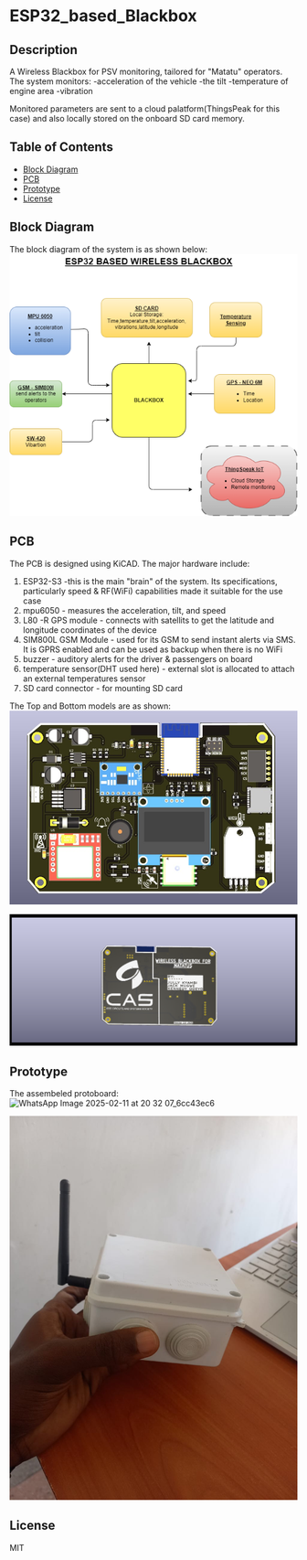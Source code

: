 # ESP32_based_Blackbox

## Description
A Wireless Blackbox for PSV monitoring, tailored for "Matatu" operators. The system monitors:
        -acceleration of the vehicle
        -the tilt
        -temperature of engine area
        -vibration

Monitored parameters are sent to a cloud palatform(ThingsPeak for this case) and also locally stored on the onboard SD card memory.

## Table of Contents
- [Block Diagram](#Block_Diagram)
- [PCB](#PCB)
- [Prototype](#Prototype)
- [License](#license)

## Block Diagram
The block diagram of the system is as shown below:
![blockdiagram](image.png)

## PCB
The PCB is designed using KiCAD. The major hardware include:
1. ESP32-S3 -this is the main "brain" of the system. Its specifications, particularly speed & RF(WiFi) capabilities made it suitable for the use case
2. mpu6050 - measures the acceleration, tilt, and speed
3. L80 -R GPS module - connects with satellits to get the latitude and longitude coordinates of the device
4. SIM800L GSM Module - used for its GSM to send instant alerts via SMS. It is GPRS enabled and can be used as backup when there is no WiFi
5. buzzer - auditory alerts for the driver & passengers on board
6. temperature sensor(DHT used here) - external slot is allocated to attach an external temperatures sensor
7. SD card connector - for mounting SD card


The Top and Bottom models are as shown:
![Top part](top.jpg) 

![Bottom Part](wireless_blackbox_bottom.png)

## Prototype
The assembeled protoboard:
![WhatsApp Image 2025-02-11 at 20 32 07_6cc43ec6](https://github.com/user-attachments/assets/be5487cf-2fc5-47db-9a37-aebdf2c35b56)

![alt text](<prototype.jpg>)

## License
MIT
